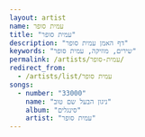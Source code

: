 ```yaml
---
layout: artist
name: עמית סופר
title: "עמית סופר"
description: "דף האמן עמית סופר"
keywords: "שירים, מוזיקה, עמית סופר"
permalink: /artists/עמית-סופר/
redirect_from:
  - /artists/list/עמית סופר
songs:
  - number: "33000"
    name: "ניגון הבעל שם טוב"
    album: "סינגלים"
    artist: "עמית סופר"
---
```

